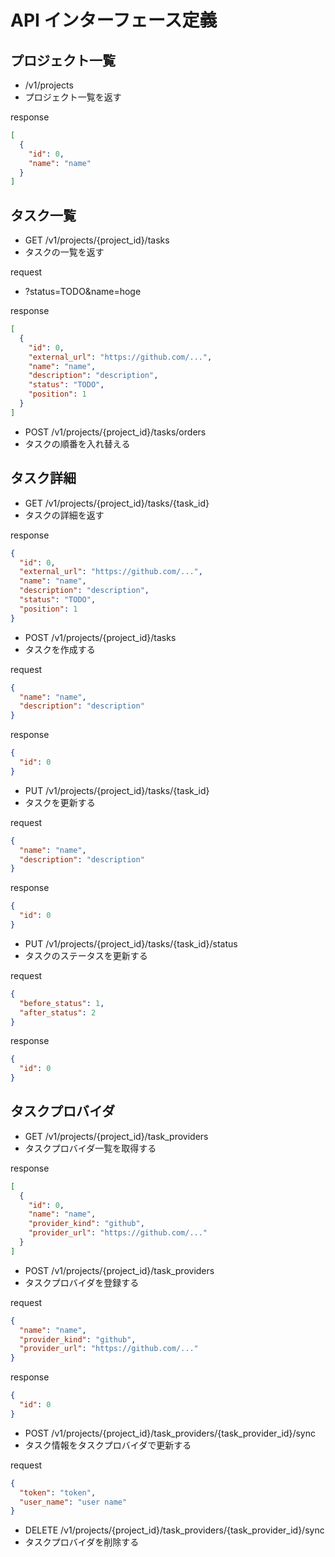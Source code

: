 # API インターフェース定義

## プロジェクト一覧

- /v1/projects
- プロジェクト一覧を返す

response

```json
[
  {
    "id": 0,
    "name": "name"
  }
]
```

## タスク一覧

- GET /v1/projects/{project_id}/tasks
- タスクの一覧を返す

request

- ?status=TODO&name=hoge

response

```json
[
  {
    "id": 0,
    "external_url": "https://github.com/...",
    "name": "name",
    "description": "description",
    "status": "TODO",
    "position": 1
  }
]
```

- POST /v1/projects/{project_id}/tasks/orders
- タスクの順番を入れ替える

## タスク詳細

- GET /v1/projects/{project_id}/tasks/{task_id}
- タスクの詳細を返す

response

```json
{
  "id": 0,
  "external_url": "https://github.com/...",
  "name": "name",
  "description": "description",
  "status": "TODO",
  "position": 1
}
```

- POST /v1/projects/{project_id}/tasks
- タスクを作成する

request

```json
{
  "name": "name",
  "description": "description"
}
```

response

```json
{
  "id": 0
}
```

- PUT /v1/projects/{project_id}/tasks/{task_id}
- タスクを更新する

request

```json
{
  "name": "name",
  "description": "description"
}
```

response

```json
{
  "id": 0
}
```

- PUT /v1/projects/{project_id}/tasks/{task_id}/status
- タスクのステータスを更新する

request

```json
{
  "before_status": 1,
  "after_status": 2
}
```

response

```json
{
  "id": 0
}
```

## タスクプロバイダ

- GET /v1/projects/{project_id}/task_providers
- タスクプロバイダ一覧を取得する

response

```json
[
  {
    "id": 0,
    "name": "name",
    "provider_kind": "github",
    "provider_url": "https://github.com/..."
  }
]
```

- POST /v1/projects/{project_id}/task_providers
- タスクプロバイダを登録する

request

```json
{
  "name": "name",
  "provider_kind": "github",
  "provider_url": "https://github.com/..."
}
```

response

```json
{
  "id": 0
}
```

- POST /v1/projects/{project_id}/task_providers/{task_provider_id}/sync
- タスク情報をタスクプロバイダで更新する

request

```json
{
  "token": "token",
  "user_name": "user name"
}
```

- DELETE /v1/projects/{project_id}/task_providers/{task_provider_id}/sync
- タスクプロバイダを削除する
